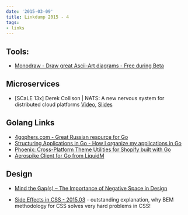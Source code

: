 ```yaml
---
date: '2015-03-09'
title: Linkdump 2015 - 4
tags:
- links
---
```



## Tools:
  - [Monodraw -  Draw great Ascii-Art diagrams - Free during Beta](http://monodraw.helftone.com/?hn)

## Microservices
  - [SCaLE 13x] Derek Collison | NATS: A new nervous system for distributed cloud platforms
     [Video](https://www.youtube.com/watch?v=5GcAgMPECxE), [Slides](http://www.slideshare.net/derekcollison/nats-a-new-nervous-system-for-distributed-cloud-platforms)


## Golang Links
  - [4gophers.com - Great Russian resource for Go](http://4gophers.com/article/tulzoviny-i-hrenoviny-14#.VPZFz8s1hAh)
  - [Structuring Applications in Go - How I organize my applications in Go](https://medium.com/@benbjohnson/structuring-applications-in-go-3b04be4ff091)
  - [Phoenix: Cross-Platform Theme Utilities for Shopify built with Go](https://sndrs.ca/2014/10/17/phoenix-cross-platform-theme-utilities-for-shopify-built-with-go/)
  - [Aerospike Client for Go from LiquidM](https://github.com/liquidm/aerospike-client-go)


<!--more-->

## Design
  - [Mind the Gap(s) – The Importance of Negative Space in Design ](http://spin.atomicobject.com/2015/02/25/design-negative-space/)

  - [Side Effects in CSS - 2015.03](http://philipwalton.com/articles/side-effects-in-css/) - outstanding explanation, why BEM methodology for CSS solves very hard problems in CSS!
